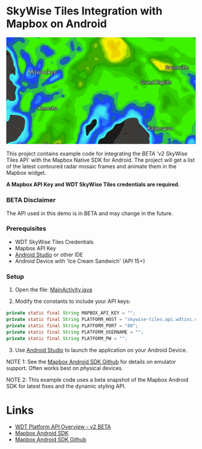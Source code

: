 
# SkyWise Tiles Integration with Mapbox on Android

![Vector Tile Radar Loop](imgs/mvt_reflect_base.png?raw=true "Vector Tile Radar Loop")

This project contains example code for integrating the *BETA* 'v2 SkyWise Tiles API' with the 
Mapbox Native SDK for Android. The project will get a list of the latest contoured radar mosaic 
frames and animate them in the Mapbox widget.

**A Mapbox API Key and WDT SkyWise Tiles credentials are required.**

### BETA Disclaimer

The API used in this demo is in BETA and may change in the future.

### Prerequisites

- WDT SkyWise Tiles Credentials
- Mapbox API Key
- [Android Studio](https://developer.android.com/studio/index.html) or other IDE
- Android Device with 'Ice Cream Sandwich' (API 15+)

### Setup

1) Open the file: [MainActivity.java](app/src/main/java/com/wdtinc/mapbox_platform_client/MainActivity.java)

2) Modify the constants to include your API keys:

```java
private static final String MAPBOX_API_KEY = "";
private static final String PLATFORM_HOST = "skywise-tiles.api.wdtinc.com";
private static final String PLATFORM_PORT = "80";
private static final String PLATFORM_USERNAME = "";
private static final String PLATFORM_PW = "";
```

3) Use [Android Studio](https://developer.android.com/studio/index.html) to launch the application on your Android Device. 

NOTE 1: See the [Mapbox Android SDK Github](https://github.com/mapbox/mapbox-gl-native/tree/master/platform/android) for details on emulator support. Often works best on physical devices.

NOTE 2: This example code uses a beta snapshot of the Mapbox Android SDK for latest fixes and the dynamic styling API.

# Links

- [WDT Platform API Overview - v2 BETA](http://docs.api.wdtinc.com/skywise-tiles/en/2.0/)
- [Mapbox Android SDK](https://www.mapbox.com/android-sdk/)
- [Mapbox Android SDK Github](https://github.com/mapbox/mapbox-gl-native/tree/master/platform/android)
